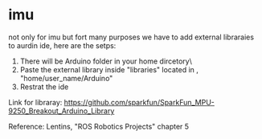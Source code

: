 # imu

not only for imu but fort many purposes we have to add external libraraies to aurdin ide, here are the setps:
1. There will be Arduino folder in your home dircetory\
2. Paste the external library inside "libraries" located in , "home/user_name/Arduino"
3. Restrat the ide

Link for libraray: https://github.com/sparkfun/SparkFun_MPU-9250_Breakout_Arduino_Library

Reference: Lentins, "ROS Robotics Projects" chapter 5
